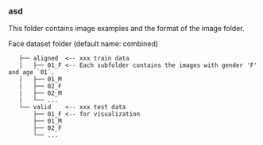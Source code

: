 ### asd
This folder contains image examples and the format of the image folder.


Face dataset folder (default name: combined)

       ├── aligned  <-- xxx train data
       |   ├── 01_F <-- Each subfolder contains the images with gender 'F' and age `01`.
       |   ├── 01_M
       |   ├── 02_F
       |   ├── 02_M
       |   └── ...
       └── valid    <-- xxx test data
           ├── 01_F <-- for visualization
           ├── 01_M
           ├── 02_F
           └── ...
          
